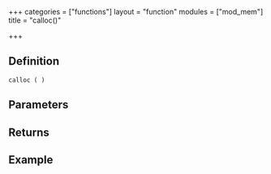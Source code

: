 +++
categories = ["functions"]
layout = "function"
modules = ["mod_mem"]
title = "calloc()"

+++

## Definition

    calloc ( )

## Parameters

## Returns

## Example
